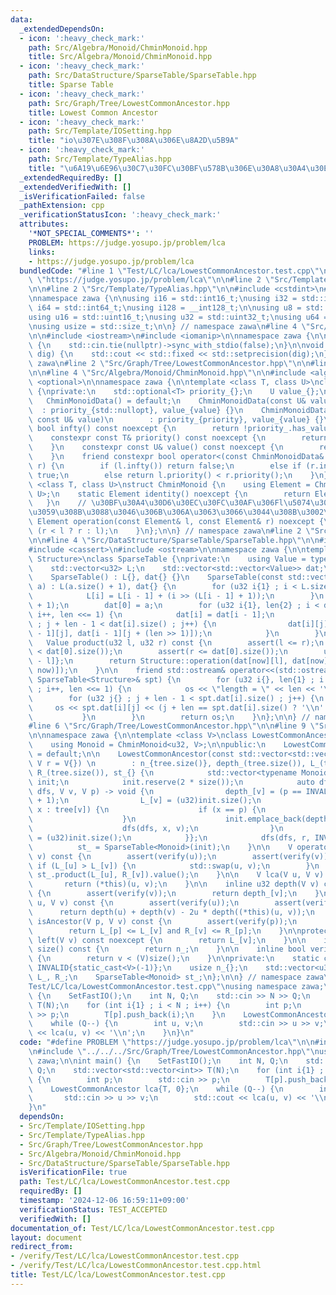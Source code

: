 ```yaml
---
data:
  _extendedDependsOn:
  - icon: ':heavy_check_mark:'
    path: Src/Algebra/Monoid/ChminMonoid.hpp
    title: Src/Algebra/Monoid/ChminMonoid.hpp
  - icon: ':heavy_check_mark:'
    path: Src/DataStructure/SparseTable/SparseTable.hpp
    title: Sparse Table
  - icon: ':heavy_check_mark:'
    path: Src/Graph/Tree/LowestCommonAncestor.hpp
    title: Lowest Common Ancestor
  - icon: ':heavy_check_mark:'
    path: Src/Template/IOSetting.hpp
    title: "io\u307E\u308F\u308A\u306E\u8A2D\u5B9A"
  - icon: ':heavy_check_mark:'
    path: Src/Template/TypeAlias.hpp
    title: "\u6A19\u6E96\u30C7\u30FC\u30BF\u578B\u306E\u30A8\u30A4\u30EA\u30A2\u30B9"
  _extendedRequiredBy: []
  _extendedVerifiedWith: []
  _isVerificationFailed: false
  _pathExtension: cpp
  _verificationStatusIcon: ':heavy_check_mark:'
  attributes:
    '*NOT_SPECIAL_COMMENTS*': ''
    PROBLEM: https://judge.yosupo.jp/problem/lca
    links:
    - https://judge.yosupo.jp/problem/lca
  bundledCode: "#line 1 \"Test/LC/lca/LowestCommonAncestor.test.cpp\"\n#define PROBLEM\
    \ \"https://judge.yosupo.jp/problem/lca\"\n\n#line 2 \"Src/Template/IOSetting.hpp\"\
    \n\n#line 2 \"Src/Template/TypeAlias.hpp\"\n\n#include <cstdint>\n#include <cstddef>\n\
    \nnamespace zawa {\n\nusing i16 = std::int16_t;\nusing i32 = std::int32_t;\nusing\
    \ i64 = std::int64_t;\nusing i128 = __int128_t;\n\nusing u8 = std::uint8_t;\n\
    using u16 = std::uint16_t;\nusing u32 = std::uint32_t;\nusing u64 = std::uint64_t;\n\
    \nusing usize = std::size_t;\n\n} // namespace zawa\n#line 4 \"Src/Template/IOSetting.hpp\"\
    \n\n#include <iostream>\n#include <iomanip>\n\nnamespace zawa {\n\nvoid SetFastIO()\
    \ {\n    std::cin.tie(nullptr)->sync_with_stdio(false);\n}\n\nvoid SetPrecision(u32\
    \ dig) {\n    std::cout << std::fixed << std::setprecision(dig);\n}\n\n} // namespace\
    \ zawa\n#line 2 \"Src/Graph/Tree/LowestCommonAncestor.hpp\"\n\n#line 2 \"Src/Algebra/Monoid/ChminMonoid.hpp\"\
    \n\n#line 4 \"Src/Algebra/Monoid/ChminMonoid.hpp\"\n\n#include <algorithm>\n#include\
    \ <optional>\n\nnamespace zawa {\n\ntemplate <class T, class U>\nclass ChminMonoidData\
    \ {\nprivate:\n    std::optional<T> priority_{};\n    U value_{};\npublic:\n \
    \   ChminMonoidData() = default;\n    ChminMonoidData(const U& value)\n      \
    \  : priority_{std::nullopt}, value_{value} {}\n    ChminMonoidData(const T& priority,\
    \ const U& value)\n        : priority_{priority}, value_{value} {}\n\n    constexpr\
    \ bool infty() const noexcept {\n        return !priority_.has_value();\n    }\n\
    \    constexpr const T& priority() const noexcept {\n        return priority_.value();\n\
    \    }\n    constexpr const U& value() const noexcept {\n        return value_;\n\
    \    }\n    friend constexpr bool operator<(const ChminMonoidData& l, const ChminMonoidData&\
    \ r) {\n        if (l.infty()) return false;\n        else if (r.infty()) return\
    \ true;\n        else return l.priority() < r.priority();\n    }\n};\n\ntemplate\
    \ <class T, class U>\nstruct ChminMonoid {\n    using Element = ChminMonoidData<T,\
    \ U>;\n    static Element identity() noexcept {\n        return Element{};\n \
    \   }\n    // \u30BF\u30A4\u30D6\u30EC\u30FC\u30AF\u306Fl\u5074\u3092\u512A\u5148\
    \u3059\u308B\u3088\u3046\u306B\u306A\u3063\u3066\u3044\u308B\u3002\n    static\
    \ Element operation(const Element& l, const Element& r) noexcept {\n        return\
    \ (r < l ? r : l);\n    }\n};\n\n} // namespace zawa\n#line 2 \"Src/DataStructure/SparseTable/SparseTable.hpp\"\
    \n\n#line 4 \"Src/DataStructure/SparseTable/SparseTable.hpp\"\n\n#include <vector>\n\
    #include <cassert>\n#include <ostream>\n\nnamespace zawa {\n\ntemplate <class\
    \ Structure>\nclass SparseTable {\nprivate:\n    using Value = typename Structure::Element;\n\
    \    std::vector<u32> L;\n    std::vector<std::vector<Value>> dat;\npublic:\n\n\
    \    SparseTable() : L{}, dat{} {}\n    SparseTable(const std::vector<Value>&\
    \ a) : L(a.size() + 1), dat{} {\n        for (u32 i{1} ; i < L.size() ; i++) {\n\
    \            L[i] = L[i - 1] + (i >> (L[i - 1] + 1));\n        }\n        dat.resize(L.back()\
    \ + 1);\n        dat[0] = a;\n        for (u32 i{1}, len{2} ; i < dat.size() ;\
    \ i++, len <<= 1) {\n            dat[i] = dat[i - 1];\n            for (u32 j{}\
    \ ; j + len - 1 < dat[i].size() ; j++) {\n                dat[i][j] = Structure::operation(dat[i\
    \ - 1][j], dat[i - 1][j + (len >> 1)]);\n            }\n        }\n    }\n\n \
    \   Value product(u32 l, u32 r) const {\n        assert(l <= r);\n        assert(l\
    \ < dat[0].size());\n        assert(r <= dat[0].size());\n        u32 now{L[r\
    \ - l]};\n        return Structure::operation(dat[now][l], dat[now][r - (1 <<\
    \ now)]);\n    }\n\n    friend std::ostream& operator<<(std::ostream& os, const\
    \ SparseTable<Structure>& spt) {\n        for (u32 i{}, len{1} ; i < spt.dat.size()\
    \ ; i++, len <<= 1) {\n            os << \"length = \" << len << '\\n';\n    \
    \        for (u32 j{} ; j + len - 1 < spt.dat[i].size() ; j++) {\n           \
    \     os << spt.dat[i][j] << (j + len == spt.dat[i].size() ? '\\n' : ' ');\n \
    \           }\n        }\n        return os;\n    }\n};\n\n} // namespace zawa\n\
    #line 6 \"Src/Graph/Tree/LowestCommonAncestor.hpp\"\n\n#line 9 \"Src/Graph/Tree/LowestCommonAncestor.hpp\"\
    \n\nnamespace zawa {\n\ntemplate <class V>\nclass LowestCommonAncestor {\nprivate:\n\
    \    using Monoid = ChminMonoid<u32, V>;\n\npublic:\n    LowestCommonAncestor()\
    \ = default;\n\n    LowestCommonAncestor(const std::vector<std::vector<V>>& tree,\
    \ V r = V{}) \n        : n_{tree.size()}, depth_(tree.size()), L_(tree.size()),\
    \ R_(tree.size()), st_{} {\n            std::vector<typename Monoid::Element>\
    \ init;\n            init.reserve(2 * size());\n            auto dfs{[&](auto\
    \ dfs, V v, V p) -> void {\n                depth_[v] = (p == INVALID ? 0u : depth_[p]\
    \ + 1);\n                L_[v] = (u32)init.size();\n                for (auto\
    \ x : tree[v]) {\n                    if (x == p) {\n                        continue;\n\
    \                    }\n                    init.emplace_back(depth_[v], v);\n\
    \                    dfs(dfs, x, v);\n                }\n                R_[v]\
    \ = (u32)init.size();\n            }};\n            dfs(dfs, r, INVALID);\n  \
    \          st_ = SparseTable<Monoid>(init);\n    }\n\n    V operator()(V u, V\
    \ v) const {\n        assert(verify(u));\n        assert(verify(v));\n       \
    \ if (L_[u] > L_[v]) {\n            std::swap(u, v);\n        }\n        return\
    \ st_.product(L_[u], R_[v]).value();\n    }\n\n    V lca(V u, V v) const {\n \
    \       return (*this)(u, v);\n    }\n\n    inline u32 depth(V v) const noexcept\
    \ {\n        assert(verify(v));\n        return depth_[v];\n    }\n\n    u32 distance(V\
    \ u, V v) const {\n        assert(verify(u));\n        assert(verify(v));\n  \
    \      return depth(u) + depth(v) - 2u * depth((*this)(u, v));\n    }\n\n    bool\
    \ isAncestor(V p, V v) const {\n        assert(verify(p));\n        assert(verify(v));\n\
    \        return L_[p] <= L_[v] and R_[v] <= R_[p];\n    }\n\nprotected:\n    u32\
    \ left(V v) const noexcept {\n        return L_[v];\n    }\n\n    inline usize\
    \ size() const {\n        return n_;\n    }\n\n    inline bool verify(V v) const\
    \ {\n        return v < (V)size();\n    }\n\nprivate:\n    static constexpr V\
    \ INVALID{static_cast<V>(-1)};\n    usize n_{};\n    std::vector<u32> depth_,\
    \ L_, R_;\n    SparseTable<Monoid> st_;\n};\n\n} // namespace zawa\n#line 5 \"\
    Test/LC/lca/LowestCommonAncestor.test.cpp\"\nusing namespace zawa;\n\nint main()\
    \ {\n    SetFastIO();\n    int N, Q;\n    std::cin >> N >> Q;\n    std::vector<std::vector<int>>\
    \ T(N);\n    for (int i{1} ; i < N ; i++) {\n        int p;\n        std::cin\
    \ >> p;\n        T[p].push_back(i);\n    }\n    LowestCommonAncestor lca{T, 0};\n\
    \    while (Q--) {\n        int u, v;\n        std::cin >> u >> v;\n        std::cout\
    \ << lca(u, v) << '\\n';\n    }\n}\n"
  code: "#define PROBLEM \"https://judge.yosupo.jp/problem/lca\"\n\n#include \"../../../Src/Template/IOSetting.hpp\"\
    \n#include \"../../../Src/Graph/Tree/LowestCommonAncestor.hpp\"\nusing namespace\
    \ zawa;\n\nint main() {\n    SetFastIO();\n    int N, Q;\n    std::cin >> N >>\
    \ Q;\n    std::vector<std::vector<int>> T(N);\n    for (int i{1} ; i < N ; i++)\
    \ {\n        int p;\n        std::cin >> p;\n        T[p].push_back(i);\n    }\n\
    \    LowestCommonAncestor lca{T, 0};\n    while (Q--) {\n        int u, v;\n \
    \       std::cin >> u >> v;\n        std::cout << lca(u, v) << '\\n';\n    }\n\
    }\n"
  dependsOn:
  - Src/Template/IOSetting.hpp
  - Src/Template/TypeAlias.hpp
  - Src/Graph/Tree/LowestCommonAncestor.hpp
  - Src/Algebra/Monoid/ChminMonoid.hpp
  - Src/DataStructure/SparseTable/SparseTable.hpp
  isVerificationFile: true
  path: Test/LC/lca/LowestCommonAncestor.test.cpp
  requiredBy: []
  timestamp: '2024-12-06 16:59:11+09:00'
  verificationStatus: TEST_ACCEPTED
  verifiedWith: []
documentation_of: Test/LC/lca/LowestCommonAncestor.test.cpp
layout: document
redirect_from:
- /verify/Test/LC/lca/LowestCommonAncestor.test.cpp
- /verify/Test/LC/lca/LowestCommonAncestor.test.cpp.html
title: Test/LC/lca/LowestCommonAncestor.test.cpp
---
```

